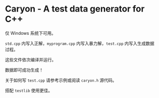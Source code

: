 # Caryon - A test data generator for C++

仅 Windows 系统下可用。

`std.cpp` 内写入正解，`myprogram.cpp` 内写入暴力解，`test.cpp` 内写入生成数据过程。

这些文件依次编译并运行。

数据即可成功生成！

关于如何写 `test.cpp` 请参考示例或阅读 `caryon.h` 源代码。

搭配 `testlib` 使用更佳。
